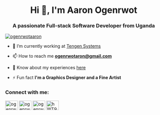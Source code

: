 <h1 align="center">Hi 👋, I'm Aaron Ogenrwot</h1>
<h3 align="center">A passionate Full-stack Software Developer from Uganda</h3>

<p align="left"> <a href="https://twitter.com/ogenrwotaaron" target="blank"><img src="https://img.shields.io/twitter/follow/ogenrwotaaron?logo=twitter&style=for-the-badge" alt="ogenrwotaaron" /></a> </p>

- 🔭 I’m currently working at [Tengen Systems](https://tengen.co.za/)

- 📫 How to reach me **ogenrwotaron@gmail.com**

- 📄 Know about my experiences [here](https://www.linkedin.com/in/aaron-ogenrwot-240ba716b/)

- ⚡ Fun fact **I'm a Graphics Designer and a Fine Artist**

<h3 align="left">Connect with me:</h3>
<p align="left">
<a href="https://www.linkedin.com/in/aaron-ogenrwot-240ba716b/" target="blank"><img align="center" src="https://cdn.jsdelivr.net/npm/simple-icons@3.0.1/icons/linkedin.svg" alt="ogenrwot" height="30" width="40" /></a>
<a href="https://twitter.com/ogenrwotaaron" target="blank"><img align="center" src="https://cdn.jsdelivr.net/npm/simple-icons@3.0.1/icons/twitter.svg" alt="ogenrwotaaron" height="30" width="40" /></a>
<a href="https://www.hackerrank.com/ogenrwotaron" target="blank"><img align="center" src="https://cdn.jsdelivr.net/npm/simple-icons@3.0.1/icons/hackerrank.svg" alt="ogenrwotaron" height="30" width="40" /></a>
<a href="https://discord.gg/hWT9vPWKaM" target="blank"><img align="center" src="https://cdn.jsdelivr.net/npm/simple-icons@3.0.1/icons/discord.svg" alt="hWT9vPWKaM" height="30" width="40" /></a>
</p>
